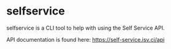 # selfservice

selfservice is a CLI tool to help with using the Self Service API.

API documentation is found here: https://self-service.isv.ci/api
